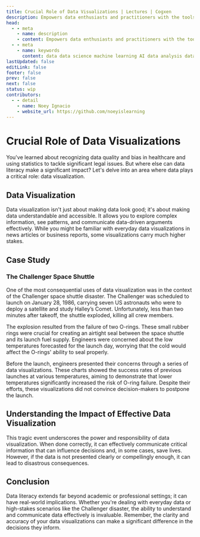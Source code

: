 ```yaml
---
title: Crucial Role of Data Visualizations | Lectures | Cogxen
description: Empowers data enthusiasts and practitioners with the tools and knowledge to unlock the potential of data.
head:
  - - meta
    - name: description
    - content: Empowers data enthusiasts and practitioners with the tools and knowledge to unlock the potential of data.
  - - meta
    - name: keywords
      content: data data science machine learning AI data analysis data-driven data enthusiasts data practitioners
lastUpdated: false
editLink: false
footer: false
prev: false
next: false
status: wip
contributors:
  - - detail
    - name: Noey Ignacio
    - website_url: https://github.com/noeyislearning
---
```


# Crucial Role of Data Visualizations

You've learned about recognizing data quality and bias in healthcare and using statistics to tackle significant legal issues. But where else can data literacy make a significant impact? Let's delve into an area where data plays a critical role: data visualization.

## Data Visualization

Data visualization isn't just about making data look good; it's about making data understandable and accessible. It allows you to explore complex information, see patterns, and communicate data-driven arguments effectively. While you might be familiar with everyday data visualizations in news articles or business reports, some visualizations carry much higher stakes.

## Case Study

### The Challenger Space Shuttle

One of the most consequential uses of data visualization was in the context of the Challenger space shuttle disaster. The Challenger was scheduled to launch on January 28, 1986, carrying seven US astronauts who were to deploy a satellite and study Halley’s Comet. Unfortunately, less than two minutes after takeoff, the shuttle exploded, killing all crew members.

The explosion resulted from the failure of two O-rings. These small rubber rings were crucial for creating an airtight seal between the space shuttle and its launch fuel supply. Engineers were concerned about the low temperatures forecasted for the launch day, worrying that the cold would affect the O-rings' ability to seal properly.

Before the launch, engineers presented their concerns through a series of data visualizations. These charts showed the success rates of previous launches at various temperatures, aiming to demonstrate that lower temperatures significantly increased the risk of O-ring failure. Despite their efforts, these visualizations did not convince decision-makers to postpone the launch.

## Understanding the Impact of Effective Data Visualization

This tragic event underscores the power and responsibility of data visualization. When done correctly, it can effectively communicate critical information that can influence decisions and, in some cases, save lives. However, if the data is not presented clearly or compellingly enough, it can lead to disastrous consequences.

## Conclusion

Data literacy extends far beyond academic or professional settings; it can have real-world implications. Whether you're dealing with everyday data or high-stakes scenarios like the Challenger disaster, the ability to understand and communicate data effectively is invaluable. Remember, the clarity and accuracy of your data visualizations can make a significant difference in the decisions they inform.
